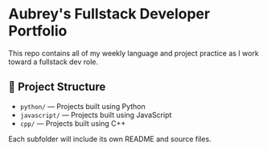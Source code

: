 # Aubrey's Fullstack Developer Portfolio

This repo contains all of my weekly language and project practice as I work toward a fullstack dev role.

## 📁 Project Structure

- `python/` — Projects built using Python
- `javascript/` — Projects built using JavaScript
- `cpp/` — Projects built using C++

Each subfolder will include its own README and source files.

